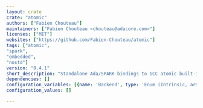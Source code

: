 ```yaml
---
layout: crate
crate: "atomic"
authors: ["Fabien Chouteau"]
maintainers: ["Fabien Chouteau <chouteau@adacore.com>"]
licenses: ["MIT"]
websites: ["https://github.com/Fabien-Chouteau/atomic"]
tags: ["atomic",
"spark",
"embedded",
"nostd"]
version: "0.4.1"
short_description: "Standalone Ada/SPARK bindings to GCC atomic built-ins"
dependencies: []
configuration_variables: [{name: 'Backend', type: 'Enum (Intrinsic, armv6m)', default: "Intrinsic"}]
configuration_values: []

---
```



